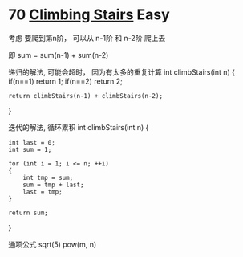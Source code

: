# 70	[Climbing Stairs](https://leetcode.com/problems/climbing-stairs)	Easy

考虑 要爬到第n阶， 可以从 n-1阶 和 n-2阶 爬上去

即 sum = sum(n-1) + sum(n-2)



递归的解法, 可能会超时， 因为有太多的重复计算
int climbStairs(int n) {
    if(n==1)
        return 1;
    if(n==2)
        return 2;

    return climbStairs(n-1) + climbStairs(n-2);
}


迭代的解法, 循环累积
int climbStairs(int n) {

    int last = 0;
    int sum = 1;

    for (int i = 1; i <= n; ++i)
    {
        int tmp = sum;
        sum = tmp + last;
        last = tmp;
    }

    return sum;
}


通项公式
sqrt(5)
pow(m, n)
